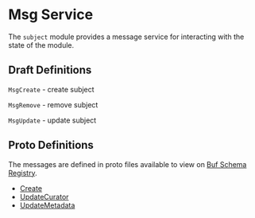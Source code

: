 # Msg Service

The `subject` module provides a message service for interacting with the state of the module.

## Draft Definitions

`MsgCreate` - create subject

`MsgRemove` - remove subject

`MsgUpdate` - update subject 

## Proto Definitions

The messages are defined in proto files available to view on [Buf Schema Registry](https://buf.build/chora/agent).

<!-- listed alphabetically -->

- [Create](https://buf.build/chora/agent/docs/main:chora.agent.v1#chora.agent.v1.Msg.Create)
- [UpdateCurator](https://buf.build/chora/agent/docs/main:chora.agent.v1#chora.agent.v1.Msg.UpdateCurator)
- [UpdateMetadata](https://buf.build/chora/agent/docs/main:chora.agent.v1#chora.agent.v1.Msg.UpdateMetadata)
